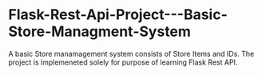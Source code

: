 # Flask-Rest-Api-Project---Basic-Store-Managment-System

A basic Store manamagement system consists of Store Items and IDs. The project is implemeneted solely for purpose of learning Flask Rest API.
